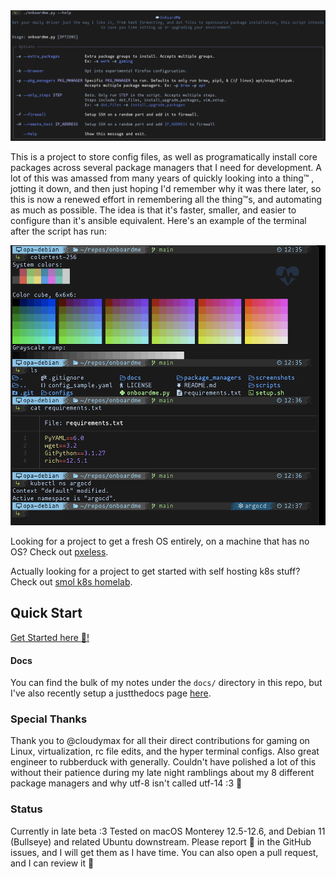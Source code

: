 <img src='./screenshots/help_text.png' width='850' alt='screenshot of full output of onboardme.py --help'>

This is a project to store config files, as well as programatically install core packages across several package managers that I need for development. A lot of this was amassed from many years of quickly looking into a thing™️ , jotting it down, and then just hoping I'd remember why it was there later, so this is now a renewed effort in remembering all the thing™️s, and automating as much as possible. The idea is that it's faster, smaller, and easier to configure than it's ansible equivalent. Here's an example of the terminal after the script has run:

<img src='./screenshots/terminal_screenshot.png' width='850' alt='screenshot of terminal after runnign onboardme. includes colortest-256, powerline prompt, icons for files in ls output, and syntax highlighting examples with cat command.'>


Looking for a project to get a fresh OS entirely, on a machine that has no OS? Check out [pxeless](https://github.com/cloudymax/pxeless).

Actually looking for a project to get started with self hosting k8s stuff? Check out [smol k8s homelab](https://github.com/jessebot/smol_k8s_homelab).

## Quick Start
[Get Started here :blue_heart:!](https://jessebot.github.io/onboardme/onboardme/quickstart)

#### Docs
You can find the bulk of my notes under the `docs/` directory in this repo, but I've also recently setup a justthedocs page [here](https://jessebot.github.io/onboardme/).

### Special Thanks
Thank you to @cloudymax for all their direct contributions for gaming on Linux, virtualization, rc file edits, and the hyper terminal configs. Also great engineer to rubberduck with generally. Couldn't have polished a lot of this without their patience during my late night ramblings about my 8 different package managers and why utf-8 isn't called utf-14 :3 :blue_heart:

### Status
Currently in late beta :3 Tested on macOS Monterey 12.5-12.6, and Debian 11 (Bullseye) and related Ubuntu downstream. Please report 🐛 in the GitHub issues, and I will get them as I have time. You can also open a pull request, and I can review it :blue_heart:
